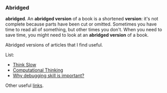 ### Abridged

**abridged**. An **abridged version** of a book is a shortened **version**: it's not complete because parts have been cut or omitted. Sometimes you have time to read all of something, but other times you don't. When you need to save time, you might need to look at an **abridged version** of a book.  

Abridged versions of articles that I find useful.  
  
List:
+ [Think Slow](think-slow)
+ [Computational Thinking](computational-thinking)
+ [Why debugging skill is important?](why-debugging-skill-is-important)
  
Other useful [links](other-useful-links).  
